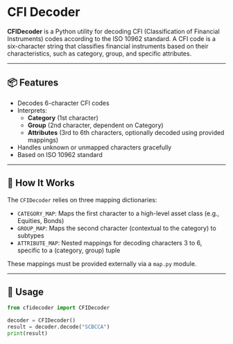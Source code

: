 # CFI Decoder

**CFIDecoder** is a Python utility for decoding CFI (Classification of Financial Instruments) codes according to the ISO 10962 standard. A CFI code is a six-character string that classifies financial instruments based on their characteristics, such as category, group, and specific attributes.

---

## 📦 Features

- Decodes 6-character CFI codes
- Interprets:
  - **Category** (1st character)
  - **Group** (2nd character, dependent on Category)
  - **Attributes** (3rd to 6th characters, optionally decoded using provided mappings)
- Handles unknown or unmapped characters gracefully
- Based on ISO 10962 standard

---

## 🧠 How It Works

The `CFIDecoder` relies on three mapping dictionaries:

- `CATEGORY_MAP`: Maps the first character to a high-level asset class (e.g., Equities, Bonds)
- `GROUP_MAP`: Maps the second character (contextual to the category) to subtypes
- `ATTRIBUTE_MAP`: Nested mappings for decoding characters 3 to 6, specific to a (category, group) tuple

These mappings must be provided externally via a `map.py` module.

---

## 🔧 Usage

```python
from cfidecoder import CFIDecoder

decoder = CFIDecoder()
result = decoder.decode("SCBCCA")
print(result)
